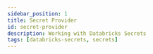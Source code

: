 ```yaml
---
sidebar_position: 1
title: Secret Provider
id: secret-provider
description: Working with Databricks Secrets
tags: [databricks-secrets, secrets]
---
```

